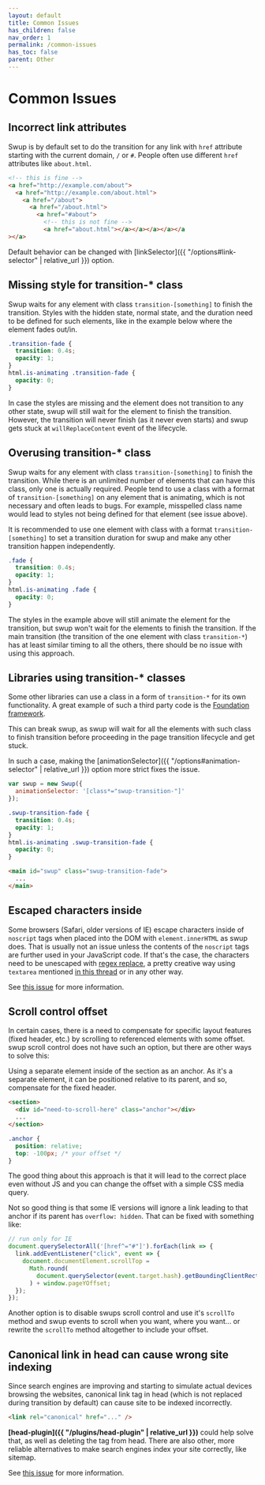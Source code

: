 ```yaml
---
layout: default
title: Common Issues
has_children: false
nav_order: 1
permalink: /common-issues
has_toc: false
parent: Other
---
```


# Common Issues

## Incorrect link attributes

Swup is by default set to do the transition for any link with `href` attribute starting with the current domain, `/` or `#`. People often use different `href` attributes like `about.html`.

```html
<!-- this is fine -->
<a href="http://example.com/about">
  <a href="http://example.com/about.html">
    <a href="/about">
      <a href="/about.html">
        <a href="#about">
          <!-- this is not fine -->
          <a href="about.html"></a></a></a></a></a
></a>
```

Default behavior can be changed with [linkSelector]({{ "/options#link-selector" | relative_url }}) option.

## Missing style for transition-\* class

Swup waits for any element with class `transition-[something]` to finish the transition. Styles with the hidden state, normal state, and the duration need to be defined for such elements, like in the example below where the element fades out/in.

```css
.transition-fade {
  transition: 0.4s;
  opacity: 1;
}
html.is-animating .transition-fade {
  opacity: 0;
}
```

In case the styles are missing and the element does not transition to any other state, swup will still wait for the element to finish the transition. However, the transition will never finish (as it never even starts) and swup gets stuck at `willReplaceContent` event of the lifecycle.

## Overusing transition-\* class

Swup waits for any element with class `transition-[something]` to finish the transition. While there is an unlimited number of elements that can have this class, only one is actually required. People tend to use a class with a format of `transition-[something]` on any element that is animating, which is not necessary and often leads to bugs. For example, misspelled class name would lead to styles not being defined for that element (see issue above).

It is recommended to use one element with class with a format `transition-[something]` to set a transition duration for swup and make any other transition happen independently.

```css
.fade {
  transition: 0.4s;
  opacity: 1;
}
html.is-animating .fade {
  opacity: 0;
}
```

The styles in the example above will still animate the element for the transition, but swup won't wait for the elements to finish the transition. If the main transition (the transition of the one element with class `transition-*`) has at least similar timing to all the others, there should be no issue with using this approach.

## Libraries using transition-\* classes

Some other libraries can use a class in a form of `transition-*` for its own functionality. A great example of such a third party code is the [Foundation framework](https://foundation.zurb.com/).

This can break swup, as swup will wait for all the elements with such class to finish transition before proceeding in the page transition lifecycle and get stuck.

In such a case, making the [animationSelector]({{ "/options#animation-selector" | relative_url }}) option more strict fixes the issue.

```javascript
var swup = new Swup({
  animationSelector: '[class*="swup-transition-"]'
});
```

```css
.swup-transition-fade {
  transition: 0.4s;
  opacity: 1;
}
html.is-animating .swup-transition-fade {
  opacity: 0;
}
```

```html
<main id="swup" class="swup-transition-fade">
  ...
</main>
```

## Escaped characters inside <noscript>

Some browsers (Safari, older versions of IE) escape characters inside of `noscript` tags when placed into the DOM with `element.innerHTML` as swup does. That is usually not an issue unless the contents of the `noscript` tags are further used in your JavaScript code. If that's the case, the characters need to be unescaped with [regex replace](https://developer.mozilla.org/en-US/docs/Web/JavaScript/Reference/Global_Objects/String/replace), a pretty creative way using `textarea` mentioned [in this thread](https://github.com/gmrchk/swup/issues/107) or in any other way.

See [this issue](https://github.com/gmrchk/swup/issues/107) for more information.

## Scroll control offset

In certain cases, there is a need to compensate for specific layout features (fixed header, etc.) by scrolling to referenced elements with some offset. swup scroll control does not have such an option, but there are other ways to solve this:

Using a separate element inside of the section as an anchor. As it's a separate element, it can be positioned relative to its parent, and so, compensate for the fixed header.

```html
<section>
  <div id="need-to-scroll-here" class="anchor"></div>
  ...
</section>
```

```css
.anchor {
  position: relative;
  top: -100px; /* your offset */
}
```

The good thing about this approach is that it will lead to the correct place even without JS and you can change the offset with a simple CSS media query.

Not so good thing is that some IE versions will ignore a link leading to that anchor if its parent has `overflow: hidden`. That can be fixed with something like:

```js
// run only for IE
document.querySelectorAll('[href^="#"]').forEach(link => {
  link.addEventListener("click", event => {
    document.documentElement.scrollTop =
      Math.round(
        document.querySelector(event.target.hash).getBoundingClientRect().top
      ) + window.pageYOffset;
  });
});
```

Another option is to disable swups scroll control and use it's `scrollTo` method and swup events to scroll when you want, where you want... or rewrite the `scrollTo` method altogether to include your offset.

## Canonical link in head can cause wrong site indexing

Since search engines are improving and starting to simulate actual devices browsing the websites, canonical link tag in head (which is not replaced during transition by default) can cause site to be indexed incorrectly.

```html
<link rel="canonical" href="..." />
```

**[head-plugin]({{ "/plugins/head-plugin" | relative_url }})** could help solve that, as well as deleting the tag from head. There are also other, more reliable alternatives to make search engines index your site correctly, like sitemap.

See [this issue](https://github.com/swup/swup/issues/130) for more information.
